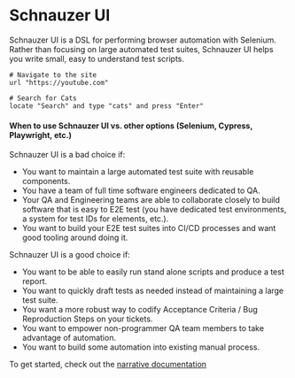 # Schnauzer UI

Schnauzer UI is a DSL for performing browser automation with Selenium.
Rather than focusing on large automated test suites, Schnauzer UI helps
you write small, easy to understand test scripts.

```schnauzer_ui
# Navigate to the site
url "https://youtube.com"

# Search for Cats
locate "Search" and type "cats" and press "Enter"
```

#### When to use Schnauzer UI vs. other options (Selenium, Cypress, Playwright, etc.)
Schnauzer UI is a bad choice if:
- You want to maintain a large automated test suite with reusable components.
- You have a team of full time software engineers dedicated to QA.
- Your QA and Engineering teams are able to collaborate closely to build software
  that is easy to E2E test (you have dedicated test environments, a system for test IDs for elements, etc.).
- You want to build your E2E test suites into CI/CD processes and want good tooling around doing it.

Schnauzer UI is a good choice if:
- You want to be able to easily run stand alone scripts and produce a test report.
- You want to quickly draft tests as needed instead of maintaining a large test suite.
- You want a more robust way to codify Acceptance Criteria / Bug Reproduction Steps on your tickets.
- You want to empower non-programmer QA team members to take advantage of automation.
- You want to build some automation into existing manual process.

To get started, check out the [narrative documentation](https://bcpeinhardt.github.io/schnauzerUI/)
